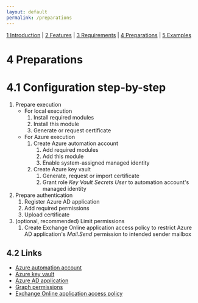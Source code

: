 ```yaml
---
layout: default
permalink: /preparations
---
```


[1 Introduction](/azure-ad-license-status/) \| [2 Features](/azure-ad-license-status/features) \| [3 Requirements](/azure-ad-license-status/requirements) \| [4 Preparations](/azure-ad-license-status/preparations) \| [5 Examples](/azure-ad-license-status/examples)

# 4 Preparations

# 4.1 Configuration step-by-step

1. Prepare execution
   - For local execution
     1. Install required modules
     2. Install this module
     3. Generate or request certificate
   - For Azure execution
     1. Create Azure automation account
        1. Add required modules
        2. Add this module
        3. Enable system-assigned managed identity
     2. Create Azure key vault
        1. Generate, request or import certificate
        2. Grant role _Key Vault Secrets User_ to automation account's managed identity
2. Prepare authentication
   1. Register Azure AD application
   2. Add required permissions
   3. Upload certificate
3. (optional, recommended) Limit permissions
   1. Create Exchange Online application access policy to restrict Azure AD application's _Mail.Send_ permission to intended sender mailbox

## 4.2 Links

- [Azure automation account](https://learn.microsoft.com/azure/automation/automation-create-standalone-account)
- [Azure key vault](https://learn.microsoft.com/azure/key-vault/general/quick-create-portal)
- [Azure AD application](https://learn.microsoft.com/azure/active-directory/develop/quickstart-register-app)
- [Graph permissions](https://learn.microsoft.com/graph/permissions-reference)
- [Exchange Online application access policy](https://learn.microsoft.com/graph/auth-limit-mailbox-access)
